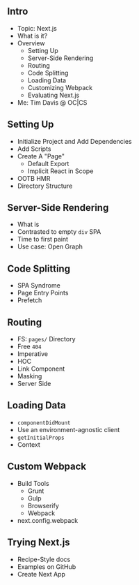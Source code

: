 ## Intro

- Topic: Next.js
- What is it?
- Overview
  - Setting Up
  - Server-Side Rendering
  - Routing
  - Code Splitting
  - Loading Data
  - Customizing Webpack
  - Evaluating Next.js
- Me: Tim Davis @ OC|CS

## Setting Up

- Initialize Project and Add Dependencies
- Add Scripts
- Create A "Page"
  - Default Export
  - Implicit React in Scope
- OOTB HMR
- Directory Structure

## Server-Side Rendering

- What is
- Contrasted to empty `div` SPA
- Time to first paint
- Use case: Open Graph

## Code Splitting

- SPA Syndrome
- Page Entry Points
- Prefetch

## Routing

- FS: `pages/` Directory
- Free `404`
- Imperative
- HOC
- Link Component
- Masking
- Server Side

## Loading Data

- `componentDidMount`
- Use an environment-agnostic client
- `getInitialProps`
- Context

## Custom Webpack

- Build Tools
  - Grunt
  - Gulp
  - Browserify
  - Webpack
- next.config.webpack

## Trying Next.js

- Recipe-Style docs
- Examples on GitHub
- Create Next App
